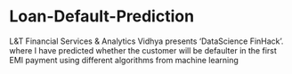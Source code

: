 # Loan-Default-Prediction
L&amp;T Financial Services &amp; Analytics Vidhya presents ‘DataScience FinHack’. where I have predicted whether the customer will be defaulter in the first EMI  payment using different algorithms from machine learning
